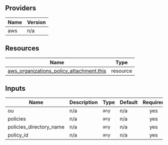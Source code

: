 <!-- BEGIN_TF_DOCS -->


## Providers

| Name | Version |
|------|---------|
| aws | n/a |

## Resources

| Name | Type |
|------|------|
| [aws_organizations_policy_attachment.this](https://registry.terraform.io/providers/hashicorp/aws/latest/docs/resources/organizations_policy_attachment) | resource |

## Inputs

| Name | Description | Type | Default | Required |
|------|-------------|------|---------|:--------:|
| ou | n/a | `any` | n/a | yes |
| policies | n/a | `any` | n/a | yes |
| policies\_directory\_name | n/a | `any` | n/a | yes |
| policy\_id | n/a | `any` | n/a | yes |
<!-- END_TF_DOCS -->